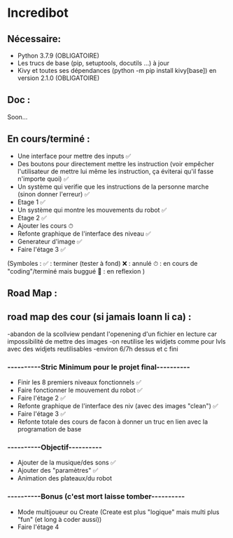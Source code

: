 # Incredibot

## Nécessaire:
* Python 3.7.9 (OBLIGATOIRE)
* Les trucs de base (pip, setuptools, docutils ...) à jour
* Kivy et toutes ses dépendances (python -m pip install kivy[base]) en version 2.1.0 (OBLIGATOIRE)

## Doc :

Soon...

## En cours/terminé :

* Une interface pour mettre des inputs ✅
* Des boutons pour directement mettre les instruction (voir empêcher l'utilisateur de mettre lui même les instruction, ça éviterai qu'il fasse n'importe quoi) ✅
* Un système qui verifie que les instructions de la personne marche (sinon donner l'erreur) ✅
* Etage 1 ✅
* Un système qui montre les mouvements du robot ✅
* Etage 2 ✅
* Ajouter les cours ⏱
* Refonte graphique de l'interface des niveau ✅
* Generateur d'image ✅
* Faire l'étage 3 ✅

(Symboles : ✅ : terminer (tester à fond) ❌ : annulé ⏱ : en cours de "coding"/terminé mais buggué 🧠 : en reflexion )

## Road Map  :

## road map des cour (si jamais loann li ca) :
-abandon de la scollview pendant l'openening d'un fichier en lecture car impossibilité de mettre des images
-on reutilise les widjets comme pour lvls avec des widjets reutilisables
-environ 6/7h dessus et c fini

### ----------Stric Minimum pour le projet final----------
* Finir les 8 premiers niveaux fonctionnels ✅
* Faire fonctionner le mouvement du robot ✅
* Faire l'étage 2 ✅
* Refonte graphique de l'interface des niv (avec des images "clean") ✅
* Faire l'étage 3 ✅
* Refonte totale des cours de facon à donner un truc en lien avec la programation de base
### ----------Objectif----------
* Ajouter de la musique/des sons ✅
* Ajouter des "paramètres" ✅
* Animation des plateaux/du robot
### ----------Bonus (c'est mort laisse tomber----------
* Mode multijoueur ou Create (Create est plus "logique" mais multi plus "fun" (et long à coder aussi))
* Faire l'étage 4

